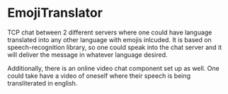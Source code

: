 # EmojiTranslator

TCP chat between 2 different servers where one could have language translated into any other language with emojis inlcuded. 
It is based on speech-recognition library, so one could speak into the chat server and it will deliver the message in whatever language desired. 

Additionally, there is an online video chat component set up as well. One could take have a video of oneself where their speech is being transliterated in english. 
